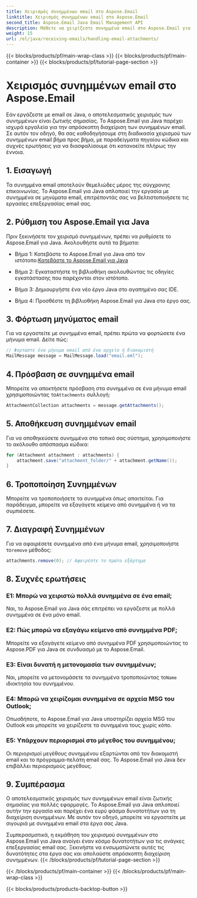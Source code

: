 ```yaml
---
title: Χειρισμός συνημμένων email στο Aspose.Email
linktitle: Χειρισμός συνημμένων email στο Aspose.Email
second_title: Aspose.Email Java Email Management API
description: Μάθετε να χειρίζεστε συνημμένα email στο Aspose.Email για Java. Οδηγός βήμα προς βήμα με πηγαίο κώδικα και συχνές ερωτήσεις για αποτελεσματική διαχείριση συνημμένων email.
weight: 15
url: /el/java/receiving-emails/handling-email-attachments/
---
```


{{< blocks/products/pf/main-wrap-class >}}
{{< blocks/products/pf/main-container >}}
{{< blocks/products/pf/tutorial-page-section >}}

# Χειρισμός συνημμένων email στο Aspose.Email


Εάν εργάζεστε με email σε Java, ο αποτελεσματικός χειρισμός των συνημμένων είναι ζωτικής σημασίας. Το Aspose.Email για Java παρέχει ισχυρά εργαλεία για την απρόσκοπτη διαχείριση των συνημμένων email. Σε αυτόν τον οδηγό, θα σας καθοδηγήσουμε στη διαδικασία χειρισμού των συνημμένων email βήμα προς βήμα, με παραδείγματα πηγαίου κώδικα και συχνές ερωτήσεις για να διασφαλίσουμε ότι κατανοείτε πλήρως την έννοια.

## 1. Εισαγωγή

Τα συνημμένα email αποτελούν θεμελιώδες μέρος της σύγχρονης επικοινωνίας. Το Aspose.Email για Java απλοποιεί την εργασία με συνημμένα σε μηνύματα email, επιτρέποντάς σας να βελτιστοποιήσετε τις εργασίες επεξεργασίας email σας.

## 2. Ρύθμιση του Aspose.Email για Java

Πριν ξεκινήσετε τον χειρισμό συνημμένων, πρέπει να ρυθμίσετε το Aspose.Email για Java. Ακολουθήστε αυτά τα βήματα:

-  Βήμα 1: Κατεβάστε το Aspose.Email για Java από τον ιστότοπο:[Κατεβάστε το Aspose.Email για Java](https://releases.aspose.com/email/java/)

- Βήμα 2: Εγκαταστήστε τη βιβλιοθήκη ακολουθώντας τις οδηγίες εγκατάστασης που παρέχονται στον ιστότοπο.

- Βήμα 3: Δημιουργήστε ένα νέο έργο Java στο αγαπημένο σας IDE.

- Βήμα 4: Προσθέστε τη βιβλιοθήκη Aspose.Email για Java στο έργο σας.

## 3. Φόρτωση μηνύματος email

Για να εργαστείτε με συνημμένα email, πρέπει πρώτα να φορτώσετε ένα μήνυμα email. Δείτε πώς:

```java
// Φορτώστε ένα μήνυμα email από ένα αρχείο ή διακομιστή
MailMessage message = MailMessage.load("email.eml");
```

## 4. Πρόσβαση σε συνημμένα email

 Μπορείτε να αποκτήσετε πρόσβαση στα συνημμένα σε ένα μήνυμα email χρησιμοποιώντας το`Attachments` συλλογή:

```java
AttachmentCollection attachments = message.getAttachments();
```

## 5. Αποθήκευση συνημμένων email

Για να αποθηκεύσετε συνημμένα στο τοπικό σας σύστημα, χρησιμοποιήστε το ακόλουθο απόσπασμα κώδικα:

```java
for (Attachment attachment : attachments) {
    attachment.save("attachment_folder/" + attachment.getName());
}
```

## 6. Τροποποίηση Συνημμένων

Μπορείτε να τροποποιήσετε τα συνημμένα όπως απαιτείται. Για παράδειγμα, μπορείτε να εξαγάγετε κείμενο από συνημμένα ή να τα συμπιέσετε.

## 7. Διαγραφή Συνημμένων

 Για να αφαιρέσετε συνημμένα από ένα μήνυμα email, χρησιμοποιήστε το`remove` μέθοδος:

```java
attachments.remove(0); // Αφαιρέστε το πρώτο εξάρτημα
```

## 8. Συχνές ερωτήσεις

### Ε1: Μπορώ να χειριστώ πολλά συνημμένα σε ένα email;

Ναι, το Aspose.Email για Java σάς επιτρέπει να εργάζεστε με πολλά συνημμένα σε ένα μόνο email.

### Ε2: Πώς μπορώ να εξαγάγω κείμενο από συνημμένα PDF;

Μπορείτε να εξαγάγετε κείμενο από συνημμένα PDF χρησιμοποιώντας το Aspose.PDF για Java σε συνδυασμό με το Aspose.Email.

### Ε3: Είναι δυνατή η μετονομασία των συνημμένων;

 Ναι, μπορείτε να μετονομάσετε τα συνημμένα τροποποιώντας το`Name` ιδιοκτησία του συνημμένου.

### Ε4: Μπορώ να χειρίζομαι συνημμένα σε αρχεία MSG του Outlook;

Οπωσδήποτε, το Aspose.Email για Java υποστηρίζει αρχεία MSG του Outlook και μπορείτε να χειρίζεστε τα συνημμένα τους χωρίς κόπο.

### Ε5: Υπάρχουν περιορισμοί στο μέγεθος του συνημμένου;

Οι περιορισμοί μεγέθους συνημμένου εξαρτώνται από τον διακομιστή email και το πρόγραμμα-πελάτη email σας. Το Aspose.Email για Java δεν επιβάλλει περιορισμούς μεγέθους.

## 9. Συμπέρασμα

Ο αποτελεσματικός χειρισμός των συνημμένων email είναι ζωτικής σημασίας για πολλές εφαρμογές. Το Aspose.Email για Java απλοποιεί αυτήν την εργασία και παρέχει ένα ευρύ φάσμα δυνατοτήτων για τη διαχείριση συνημμένων. Με αυτόν τον οδηγό, μπορείτε να εργαστείτε με σιγουριά με συνημμένα email στα έργα σας Java.

Συμπερασματικά, η εκμάθηση του χειρισμού συνημμένων στο Aspose.Email για Java ανοίγει έναν κόσμο δυνατοτήτων για τις ανάγκες επεξεργασίας email σας. Ξεκινήστε να ενσωματώνετε αυτές τις δυνατότητες στα έργα σας και απολαύστε απρόσκοπτη διαχείριση συνημμένων.
{{< /blocks/products/pf/tutorial-page-section >}}

{{< /blocks/products/pf/main-container >}}
{{< /blocks/products/pf/main-wrap-class >}}

{{< blocks/products/products-backtop-button >}}
